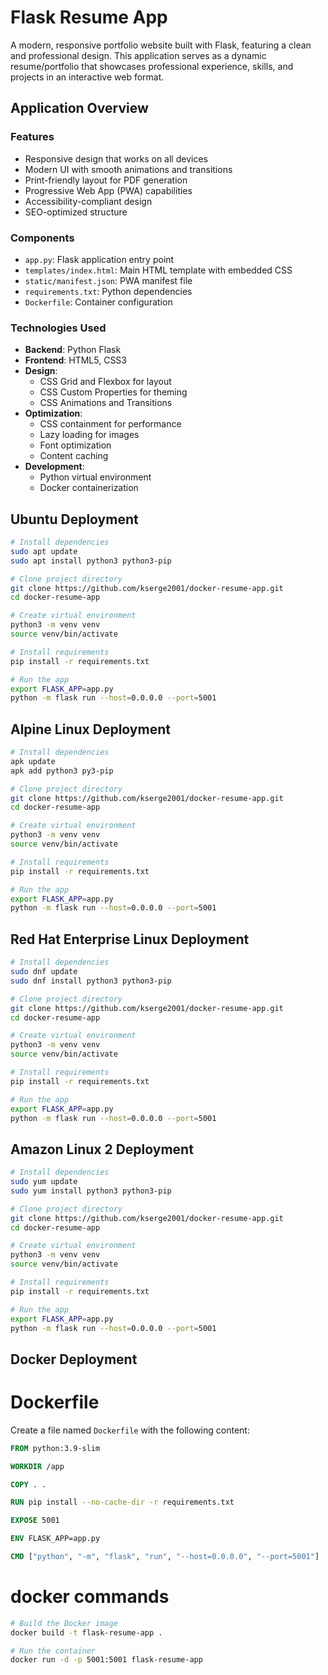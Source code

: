 # Flask Resume App

A modern, responsive portfolio website built with Flask, featuring a clean and professional design. This application serves as a dynamic resume/portfolio that showcases professional experience, skills, and projects in an interactive web format.

## Application Overview

### Features
- Responsive design that works on all devices
- Modern UI with smooth animations and transitions
- Print-friendly layout for PDF generation
- Progressive Web App (PWA) capabilities
- Accessibility-compliant design
- SEO-optimized structure

### Components
- `app.py`: Flask application entry point
- `templates/index.html`: Main HTML template with embedded CSS
- `static/manifest.json`: PWA manifest file
- `requirements.txt`: Python dependencies
- `Dockerfile`: Container configuration

### Technologies Used
- **Backend**: Python Flask
- **Frontend**: HTML5, CSS3
- **Design**: 
  - CSS Grid and Flexbox for layout
  - CSS Custom Properties for theming 
  - CSS Animations and Transitions
- **Optimization**:
  - CSS containment for performance
  - Lazy loading for images
  - Font optimization
  - Content caching
- **Development**:
  - Python virtual environment
  - Docker containerization

## Ubuntu Deployment
```bash
# Install dependencies
sudo apt update
sudo apt install python3 python3-pip

# Clone project directory
git clone https://github.com/kserge2001/docker-resume-app.git
cd docker-resume-app

# Create virtual environment
python3 -m venv venv
source venv/bin/activate

# Install requirements
pip install -r requirements.txt

# Run the app
export FLASK_APP=app.py
python -m flask run --host=0.0.0.0 --port=5001
```

## Alpine Linux Deployment
```bash
# Install dependencies
apk update
apk add python3 py3-pip

# Clone project directory
git clone https://github.com/kserge2001/docker-resume-app.git
cd docker-resume-app

# Create virtual environment
python3 -m venv venv
source venv/bin/activate

# Install requirements
pip install -r requirements.txt

# Run the app
export FLASK_APP=app.py
python -m flask run --host=0.0.0.0 --port=5001
```

## Red Hat Enterprise Linux Deployment
```bash
# Install dependencies
sudo dnf update
sudo dnf install python3 python3-pip

# Clone project directory
git clone https://github.com/kserge2001/docker-resume-app.git
cd docker-resume-app

# Create virtual environment
python3 -m venv venv
source venv/bin/activate

# Install requirements
pip install -r requirements.txt

# Run the app
export FLASK_APP=app.py
python -m flask run --host=0.0.0.0 --port=5001
```

## Amazon Linux 2 Deployment
```bash
# Install dependencies
sudo yum update
sudo yum install python3 python3-pip

# Clone project directory
git clone https://github.com/kserge2001/docker-resume-app.git
cd docker-resume-app

# Create virtual environment
python3 -m venv venv
source venv/bin/activate

# Install requirements
pip install -r requirements.txt

# Run the app
export FLASK_APP=app.py
python -m flask run --host=0.0.0.0 --port=5001
```

## Docker Deployment

# Dockerfile
Create a file named `Dockerfile` with the following content:
```dockerfile
FROM python:3.9-slim

WORKDIR /app

COPY . .

RUN pip install --no-cache-dir -r requirements.txt

EXPOSE 5001

ENV FLASK_APP=app.py

CMD ["python", "-m", "flask", "run", "--host=0.0.0.0", "--port=5001"]
```
# docker commands
```bash
# Build the Docker image
docker build -t flask-resume-app .

# Run the container
docker run -d -p 5001:5001 flask-resume-app
```
